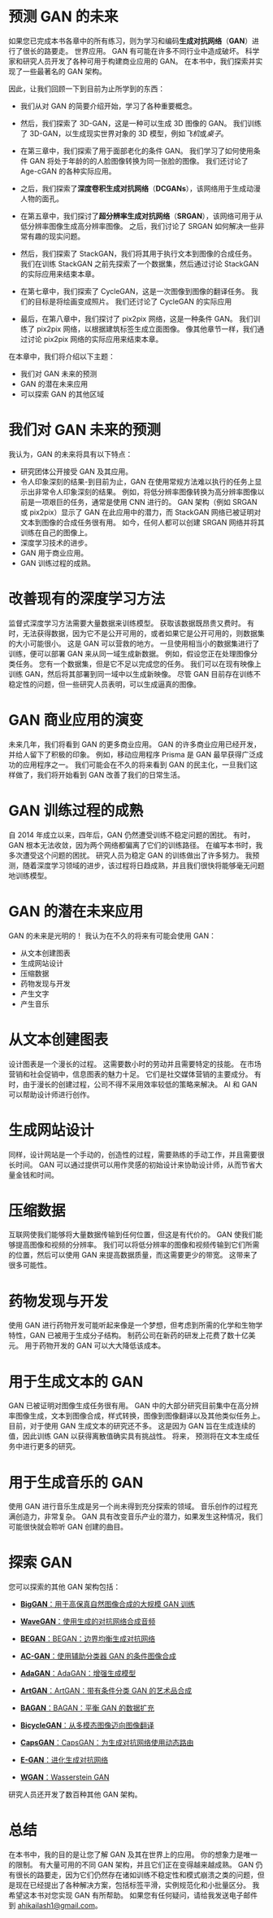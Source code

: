 

# 预测 GAN 的未来



如果您已完成本书各章中的所有练习，则为学习和编码**生成对抗网络**（**GAN**）进行了很长的路要走。 世界应用。 GAN 有可能在许多不同行业中造成破坏。 科学家和研究人员开发了各种可用于构建商业应用的 GAN。 在本书中，我们探索并实现了一些最著名的 GAN 架构。

因此，让我们回顾一下到目前为止所学到的东西：

*   我们从对 GAN 的简要介绍开始，学习了各种重要概念。
*   然后，我们探索了 3D-GAN，这是一种可以生成 3D 图像的 GAN。 我们训练了 3D-GAN，以生成现实世界对象的 3D 模型，例如*飞机*或*桌子*。
*   在第三章中，我们探索了用于面部老化的条件 GAN。 我们学习了如何使用条件 GAN 将处于年龄的的人脸图像转换为同一张脸的图像。 我们还讨论了 Age-cGAN 的各种实际应用。
*   之后，我们探索了**深度卷积生成对抗网络**（**DCGANs**），该网络用于生成动漫人物的面孔。
*   在第五章中，我们探讨了**超分辨率生成对抗网络**（**SRGAN**），该网络可用于从低分辨率图像生成高分辨率图像。 之后，我们讨论了 SRGAN 如何解决一些非常有趣的现实问题。
*   然后，我们探索了 StackGAN，我们将其用于执行文本到图像的合成任务。 我们在训练 StackGAN 之前先探索了一个数据集，然后通过讨论 StackGAN 的实际应用来结束本章。

*   在第七章中，我们探索了 CycleGAN，这是一次图像到图像的翻译任务。 我们的目标是将绘画变成照片。 我们还讨论了 CycleGAN 的实际应用
*   最后，在第八章中，我们探讨了 pix2pix 网络，这是一种条件 GAN。 我们训练了 pix2pix 网络，以根据建筑标签生成立面图像。 像其他章节一样，我们通过讨论 pix2pix 网络的实际应用来结束本章。

在本章中，我们将介绍以下主题：

*   我们对 GAN 未来的预测
*   GAN 的潜在未来应用
*   可以探索 GAN 的其他区域





# 我们对 GAN 未来的预测



我认为，GAN 的未来将具有以下特点：

*   研究团体公开接受 GAN 及其应用。
*   令人印象深刻的结果-到目前为止，GAN 在使用常规方法难以执行的任务上显示出非常令人印象深刻的结果。 例如，将低分辨率图像转换为高分辨率图像以前是一项艰巨的任务，通常是使用 CNN 进行的。 GAN 架构（例如 SRGAN 或 pix2pix）显示了 GAN 在此应用中的潜力，而 StackGAN 网络已被证明对文本到图像的合成任务很有用。 如今，任何人都可以创建 SRGAN 网络并将其训练在自己的图像上。
*   深度学习技术的进步。
*   GAN 用于商业应用。
*   GAN 训练过程的成熟。





# 改善现有的深度学习方法



监督式深度学习方法需要大量数据来训练模型。 获取该数据既昂贵又费时。 有时，无法获得数据，因为它不是公开可用的，或者如果它是公开可用的，则数据集的大小可能很小。 这是 GAN 可以营救的地方。 一旦使用相当小的数据集进行了训练，便可以部署 GAN 来从同一域生成新数据。 例如，假设您正在处理图像分类任务。 您有一个数据集，但是它不足以完成您的任务。 我们可以在现有映像上训练 GAN，然后将其部署到同一域中以生成新映像。 尽管 GAN 目前存在训练不稳定性的问题，但一些研究人员表明，可以生成逼真的图像。





# GAN 商业应用的演变



未来几年，我们将看到 GAN 的更多商业应用。 GAN 的许多商业应用已经开发，并给人留下了积极的印象。 例如，移动应用程序 Prisma 是 GAN 最早获得广泛成功的应用程序之一。 我们可能会在不久的将来看到 GAN 的民主化，一旦我们这样做了，我们将开始看到 GAN 改善了我们的日常生活。





# GAN 训练过程的成熟



自 2014 年成立以来，四年后，GAN 仍然遭受训练不稳定问题的困扰。 有时，GAN 根本无法收敛，因为两个网络都偏离了它们的训练路径。 在编写本书时，我多次遭受这个问题的困扰。 研究人员为稳定 GAN 的训练做出了许多努力。 我预测，随着深度学习领域的进步，该过程将日趋成熟，并且我们很快将能够毫无问题地训练模型。





# GAN 的潜在未来应用



GAN 的未来是光明的！ 我认为在不久的将来有可能会使用 GAN：

*   从文本创建图表
*   生成网站设计
*   压缩数据
*   药物发现与开发
*   产生文字
*   产生音乐





# 从文本创建图表



设计图表是一个漫长的过程。 这需要数小时的劳动并且需要特定的技能。 在市场营销和社会促销中，信息图表的魅力十足。 它们是社交媒体营销的主要成分。 有时，由于漫长的创建过程，公司不得不采用效率较低的策略来解决。 AI 和 GAN 可以帮助设计师进行创作。





# 生成网站设计



同样，设计网站是一个手动的，创造性的过程，需要熟练的手动工作，并且需要很长时间。 GAN 可以通过提供可以用作灵感的初始设计来协助设计师，从而节省大量金钱和时间。





# 压缩数据



互联网使我们能够将大量数据传输到任何位置，但这是有代价的。 GAN 使我们能够提高图像和视频的分辨率。 我们可以将低分辨率的图像和视频传输到它们所需的位置，然后可以使用 GAN 来提高数据质量，而这需要更少的带宽。 这带来了很多可能性。





# 药物发现与开发



使用 GAN 进行药物开发可能听起来像是一个梦想，但考虑到所需的化学和生物学特性，GAN 已被用于生成分子结构。 制药公司在新药的研发上花费了数十亿美元。 用于药物开发的 GAN 可以大大降低该成本。





# 用于生成文本的 GAN



GAN 已被证明对图像生成任务很有用。 GAN 中的大部分研究目前集中在高分辨率图像生成，文本到图像合成，样式转换，图像到图像翻译以及其他类似任务上。 目前，对于使用 GAN 生成文本的研究还不多。 这是因为 GAN 旨在生成连续的值，因此训练 GAN 以获得离散值确实具有挑战性。 将来，  预测将在文本生成任务中进行更多的研究。





# 用于生成音乐的 GAN



使用 GAN 进行音乐生成是另一个尚未得到充分探索的领域。 音乐创作的过程充满创造力，非常复杂。 GAN 具有改变音乐产业的潜力，如果发生这种情况，我们可能很快就会聆听 GAN 创建的曲目。





# 探索 GAN



您可以探索的其他 GAN 架构包括：

*   [**BigGAN**：用于高保真自然图像合成的大规模 GAN 训练](https://arxiv.org/pdf/1809.11096.pdf)
*   [**WaveGAN**：使用生成的对抗网络合成音频](https://arxiv.org/abs/1802.04208)
*   [**BEGAN**：BEGAN：边界均衡生成对抗网络](https://arxiv.org/abs/1703.10717)
*   [**AC-GAN**：使用辅助分类器 GAN 的条件图像合成](https://arxiv.org/abs/1610.09585)

*   [**AdaGAN**：AdaGAN：增强生成模型](https://arxiv.org/abs/1701.02386v1)
*   [**ArtGAN**：ArtGAN：带有条件分类 GAN 的艺术品合成](https://arxiv.org/abs/1702.03410)
*   [**BAGAN**：BAGAN：平衡 GAN 的数据扩充](https://arxiv.org/abs/1803.09655)
*   [**BicycleGAN**：从多模态图像迈向图像翻译](https://arxiv.org/abs/1711.11586)
*   [**CapsGAN**：CapsGAN：为生成对抗网络使用动态路由](https://arxiv.org/abs/1806.03968)
*   [**E-GAN**：进化生成对抗网络](https://arxiv.org/abs/1803.00657)
*   [**WGAN**：Wasserstein GAN](https://arxiv.org/abs/1701.07875v2)

研究人员还开发了数百种其他 GAN 架构。





# 总结



在本书中，我的目的是让您了解 GAN 及其在世界上的应用。 你的想象力是唯一的限制。 有大量可用的不同 GAN 架构，并且它们正在变得越来越成熟。 GAN 仍有很长的路要走，因为它们仍然存在诸如训练不稳定性和模式崩溃之类的问题，但是现在已经提出了各种解决方案，包括标签平滑，实例规范化和小批量区分。 我希望这本书对您实现 GAN 有所帮助。 如果您有任何疑问，请给我发送电子邮件到 [ahikailash1@gmail.com](mailto:ahikailash1@gmail.com)。


